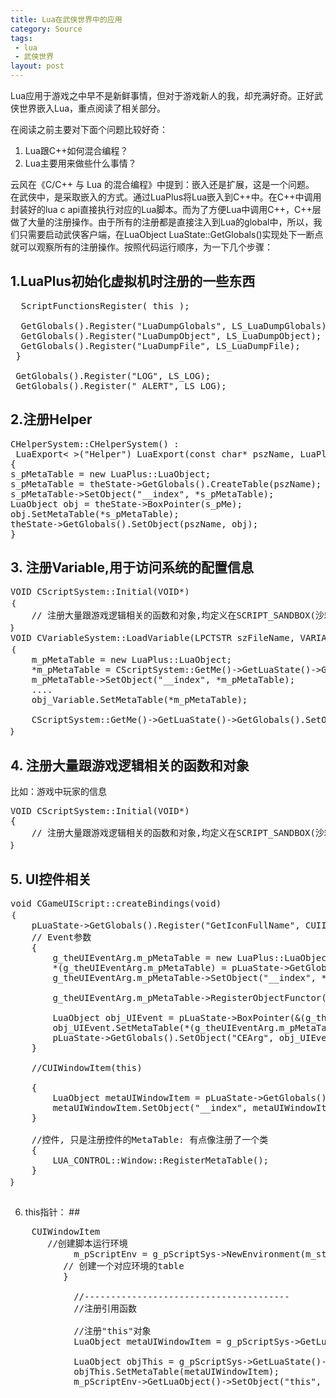 ```yaml
---
title: Lua在武侠世界中的应用   
category: Source
tags:
 - lua
 - 武侠世界
layout: post
---
```


Lua应用于游戏之中早不是新鲜事情，但对于游戏新人的我，却充满好奇。正好武侠世界嵌入Lua，重点阅读了相关部分。

在阅读之前主要对下面个问题比较好奇：
1. Lua跟C++如何混合编程？  
2. Lua主要用来做些什么事情？  

云风在《C/C++ 与 Lua 的混合编程》中提到：嵌入还是扩展，这是一个问题。  
在武侠中，是采取嵌入的方式。通过LuaPlus将Lua嵌入到C++中。在C++中调用封装好的lua c api直接执行对应的Lua脚本。而为了方便Lua中调用C++，C++层做了大量的注册操作。由于所有的注册都是直接注入到Lua的global中，所以，我们只需要启动武侠客户端，在LuaObject LuaState::GetGlobals()实现处下一断点就可以观察所有的注册操作。按照代码运行顺序，为一下几个步骤：

## 1.LuaPlus初始化虚拟机时注册的一些东西 ##
<pre class="prettyprint lang-cpp">
  ScriptFunctionsRegister( this );

  GetGlobals().Register("LuaDumpGlobals", LS_LuaDumpGlobals);
  GetGlobals().Register("LuaDumpObject", LS_LuaDumpObject);
  GetGlobals().Register("LuaDumpFile", LS_LuaDumpFile);
 }

 GetGlobals().Register("LOG", LS_LOG);
 GetGlobals().Register("_ALERT", LS_LOG);
</pre>
## 2.注册Helper ##
<pre class="prettyprint lang-cpp">
CHelperSystem::CHelperSystem() :
 LuaExport< >("Helper") LuaExport(const char* pszName, LuaPlus::LuaState* pState = 0)
{                        
s_pMetaTable = new LuaPlus::LuaObject;
s_pMetaTable = theState->GetGlobals().CreateTable(pszName); // Helper                        
s_pMetaTable->SetObject("__index", *s_pMetaTable);                        
LuaObject obj = theState->BoxPointer(s_pMe);                        
obj.SetMetaTable(*s_pMetaTable);                        
theState->GetGlobals().SetObject(pszName, obj);
}                         
</pre>
## 3. 注册Variable,用于访问系统的配置信息 ##
<pre class="prettyprint lang-cpp">
VOID CScriptSystem::Initial(VOID*)
｛
    // 注册大量跟游戏逻辑相关的函数和对象,均定义在SCRIPT_SANDBOX(沙箱)命名空间下面
｝
VOID CVariableSystem::LoadVariable(LPCTSTR szFileName, VARIABLE_MAP& mapBuf)
｛
	m_pMetaTable = new LuaPlus::LuaObject;
	*m_pMetaTable = CScriptSystem::GetMe()->GetLuaState()->GetGlobals().CreateTable("Variable");
	m_pMetaTable->SetObject("__index", *m_pMetaTable);
	....
	obj_Variable.SetMetaTable(*m_pMetaTable);
  
	CScriptSystem::GetMe()->GetLuaState()->GetGlobals().SetObject("Variable", obj_Variable);
｝
</pre>



## 4. 注册大量跟游戏逻辑相关的函数和对象 ##
比如：游戏中玩家的信息
<pre class="prettyprint lang-cpp">
VOID CScriptSystem::Initial(VOID*)
{
    // 注册大量跟游戏逻辑相关的函数和对象,均定义在SCRIPT_SANDBOX(沙箱)命名空间下面
｝
</pre>



## 5. UI控件相关 ##
<pre class="prettyprint lang-cpp">
void CGameUIScript::createBindings(void)
｛
	pLuaState->GetGlobals().Register("GetIconFullName", CUIIconsManager::LUA_GetIconFullName);
	// Event参数
	{
		g_theUIEventArg.m_pMetaTable = new LuaPlus::LuaObject;
		*(g_theUIEventArg.m_pMetaTable) = pLuaState->GetGlobals().CreateTable("CEGUIEventMetaTable");
		g_theUIEventArg.m_pMetaTable->SetObject("__index", *(g_theUIEventArg.m_pMetaTable));

		g_theUIEventArg.m_pMetaTable->RegisterObjectFunctor("GetValue", &CEventArg::LUA_GetValue);

		LuaObject obj_UIEvent = pLuaState->BoxPointer(&(g_theUIEventArg));
		obj_UIEvent.SetMetaTable(*(g_theUIEventArg.m_pMetaTable));
		pLuaState->GetGlobals().SetObject("CEArg", obj_UIEvent);
	}

	//CUIWindowItem(this)

	{
		LuaObject metaUIWindowItem = pLuaState->GetGlobals().CreateTable("MetaTable_UIWindowItem");
		metaUIWindowItem.SetObject("__index", metaUIWindowItem);
	}

	//控件, 只是注册控件的MetaTable: 有点像注册了一个类
	{
		LUA_CONTROL::Window::RegisterMetaTable();
	}
｝
</pre>


## 
6. this指针：  ##
<pre class="prettyprint lang-cpp">
	CUIWindowItem
       //创建脚本运行环境
            m_pScriptEnv = g_pScriptSys->NewEnvironment(m_strWindowName.c_str(), m_strScriptFileName.c_str());{
          // 创建一个对应环境的table
          }

            //---------------------------------------
            //注册引用函数

            //注册"this"对象
            LuaObject metaUIWindowItem = g_pScriptSys->GetLuaState()->GetGlobals().GetByName("MetaTable_UIWindowItem");

            LuaObject objThis = g_pScriptSys->GetLuaState()->BoxPointer(this);
            objThis.SetMetaTable(metaUIWindowItem);
            m_pScriptEnv->GetLuaObject()->SetObject("this", objThis);

</pr>



